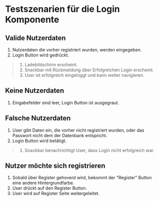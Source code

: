 # Testszenarien für die Login Komponente

## Valide Nutzerdaten

1. Nutzerdaten die vorher registriert wurden, werden eingegeben.
2. Login Button wird gedrückt.
> 1. Ladebildschirm erscheint.
> 2. Snackbar mit Rückmeldung über Erfolgreichen Login erscheint.
> 3. User ist erfolgreich eingeloggt und kann weiter navigieren.

## Keine Nutzerdaten

1. Eingabefelder sind leer, Login Button ist ausgegraut.

## Falsche Nutzerdaten

1. User gibt Daten ein, die vorher nicht registriert wurden, oder das Passwort nicht dem der Datenbank entspricht.
2. Login Button wird betätigt.
> 1. Snackbar benachrichtigt User, dass Login nicht erfolgreich war.

## Nutzer möchte sich registrieren

1. Sobald über Register gehoverd wird, bekommt der "Register" Button eine andere Hintergrundfarbe.
2. User drückt auf den Register Button.
3. User wird auf Register Seite weitergeleitet.